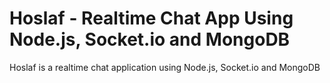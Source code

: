 # Hoslaf - Realtime Chat App Using Node.js, Socket.io and MongoDB
Hoslaf is a realtime chat application using Node.js, Socket.io and MongoDB